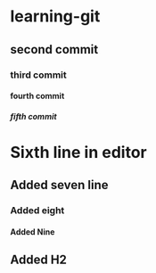 # learning-git
<h2>second commit</h2>
<h3>third commit</h3>
<h4>fourth commit</h4>
<h5>fifth commit</h5>
<h1>Sixth line in editor</h1>
<h2>Added seven line</h2>
<h3>Added eight</h3>
<h4>Added Nine</h4>
<h2>Added H2</h2>